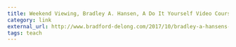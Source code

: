 ```yaml
---
title: Weekend Viewing, Bradley A. Hansen, A Do It Yourself Video Course on Modern Economic Growth
category: link
external_url: http://www.bradford-delong.com/2017/10/bradley-a-hansens-blog-a-do-it-yourself-video-course-on-modern-economic-growth.html
tags: teach
---
```

